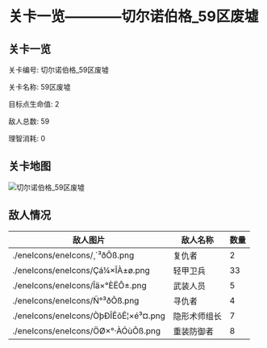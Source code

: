 # 关卡一览————切尔诺伯格_59区废墟


## 关卡一览

关卡编号: 切尔诺伯格_59区废墟

关卡名称: 59区废墟

目标点生命值: 2

敌人总数: 59

理智消耗: 0


## 关卡地图
![切尔诺伯格_59区废墟](./oprMap/切尔诺伯格_59区废墟.png)

## 敌人情况

| 敌人图片 | 敌人名称 | 数量  |
|---------|-----|-----|
| ./eneIcons/eneIcons/¸´³ðÕß.png| 复仇者  |   2  |
| ./eneIcons/eneIcons/Çá¼×ÎÀ±ø.png| 轻甲卫兵  |   33  |
| ./eneIcons/eneIcons/Îä×°ÈËÔ±.png| 武装人员  |   5  |
| ./eneIcons/eneIcons/Ñ°³ðÕß.png| 寻仇者  |   4  |
| ./eneIcons/eneIcons/ÒþÐÎÊõÊ¦×é³¤.png| 隐形术师组长  |   7  |
| ./eneIcons/eneIcons/ÖØ×°·ÀÓùÕß.png| 重装防御者  |   8  |

